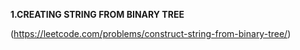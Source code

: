 **1.CREATING STRING FROM BINARY TREE**

(https://leetcode.com/problems/construct-string-from-binary-tree/)

